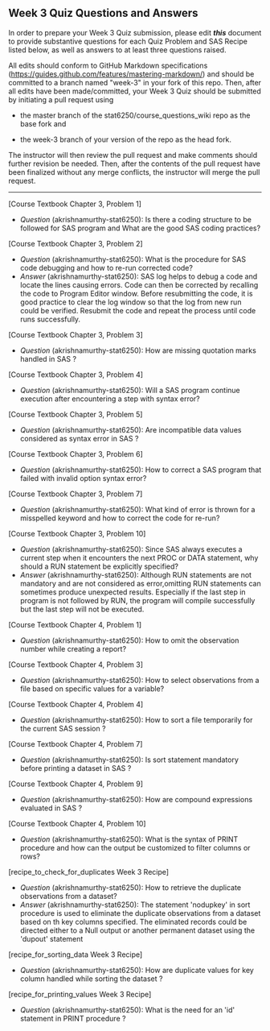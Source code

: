 
## Week 3 Quiz Questions and Answers

In order to prepare your Week 3 Quiz submission, please edit ***this*** document to provide substantive questions for each Quiz Problem and SAS Recipe listed below, as well as answers to at least three questions raised.

All edits should conform to GitHub Markdown specifications (https://guides.github.com/features/mastering-markdown/) and should be committed to a branch named "week-3" in your fork of this repo. Then, after all edits have been made/committed, your Week 3 Quiz should be submitted by initiating a pull request using

- the master branch of the stat6250/course_questions_wiki repo as the base fork and

- the week-3 branch of your version of the repo as the head fork.

The instructor will then review the pull request and make comments should further revision be needed. Then, after the contents of the pull request have been finalized without any merge conflicts, the instructor will merge the pull request.

********************************************************************************



[Course Textbook Chapter 3, Problem 1]
- *Question* (akrishnamurthy-stat6250): Is there a coding structure to be followed for SAS program and What are the good SAS coding practices?


[Course Textbook Chapter 3, Problem 2]
- *Question* (akrishnamurthy-stat6250): What is the procedure for SAS code debugging and how to re-run corrected code?
- *Answer* (akrishnamurthy-stat6250): SAS log helps to debug a code and locate the lines causing errors. Code can then be corrected by recalling the code to Program Editor window. Before resubmitting the code, it is good practice to clear the log window so that the log from new run could be verified. Resubmit the code and repeat the process until code runs successfully.


[Course Textbook Chapter 3, Problem 3]
- *Question* (akrishnamurthy-stat6250): How are missing quotation marks handled in SAS ? 

 
[Course Textbook Chapter 3, Problem 4]
- *Question* (akrishnamurthy-stat6250): Will a SAS program continue execution after encountering a step with syntax error? 


[Course Textbook Chapter 3, Problem 5]
- *Question* (akrishnamurthy-stat6250): Are incompatible data values considered as syntax error in SAS ? 


[Course Textbook Chapter 3, Problem 6]
- *Question* (akrishnamurthy-stat6250): How to correct a SAS program that failed with invalid option syntax error?


[Course Textbook Chapter 3, Problem 7]
- *Question* (akrishnamurthy-stat6250): What kind of error is thrown for a misspelled keyword and how to correct the code for re-run?


[Course Textbook Chapter 3, Problem 10]
- *Question* (akrishnamurthy-stat6250): Since SAS always executes a current step when it encounters the next PROC or DATA statement, why should a RUN statement be explicitly specified?
- *Answer* (akrishnamurthy-stat6250): Although RUN statements are not mandatory and are not considered as error,omitting RUN statements can sometimes produce unexpected results. Especially if the last step in program is not followed by RUN, the program will compile successfully but the last step will not be executed. 


[Course Textbook Chapter 4, Problem 1]
- *Question* (akrishnamurthy-stat6250): How to omit the observation number while creating a report?


[Course Textbook Chapter 4, Problem 3]
- *Question* (akrishnamurthy-stat6250): How to select observations from a file based on specific values for a variable?


[Course Textbook Chapter 4, Problem 4]
- *Question* (akrishnamurthy-stat6250): How to sort a file temporarily for the current SAS session ?


[Course Textbook Chapter 4, Problem 7]
- *Question* (akrishnamurthy-stat6250): Is sort statement mandatory before printing a dataset in SAS ?


[Course Textbook Chapter 4, Problem 9]
- *Question* (akrishnamurthy-stat6250): How are compound expressions evaluated in SAS ?


[Course Textbook Chapter 4, Problem 10]
- *Question* (akrishnamurthy-stat6250): What is the syntax of PRINT procedure and how can the output be customized to filter columns or rows?


[recipe_to_check_for_duplicates Week 3 Recipe]
- *Question* (akrishnamurthy-stat6250): How to retrieve the duplicate observations from a dataset?
- *Answer* (akrishnamurthy-stat6250): The statement 'nodupkey' in sort procedure is used to eliminate the duplicate observations from a dataset based on th key columns specified. The eliminated records could be directed either to a Null output or another permanent dataset using the 'dupout' statement


[recipe_for_sorting_data Week 3 Recipe]
- *Question* (akrishnamurthy-stat6250): How are duplicate values for key column handled while sorting the dataset ?


[recipe_for_printing_values Week 3 Recipe]
- *Question* (akrishnamurthy-stat6250): What is the need for an 'id' statement in PRINT procedure ?

